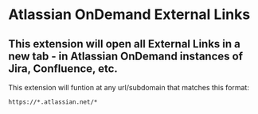 Atlassian OnDemand External Links
==============

This extension will open all External Links in a new tab - in Atlassian OnDemand instances of Jira, Confluence, etc.
--------------

This extension will funtion at any url/subdomain that matches this format:

    https://*.atlassian.net/*